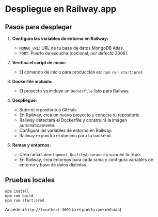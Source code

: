 # Despliegue en Railway.app

## Pasos para desplegar

1. **Configura las variables de entorno en Railway:**
   - `MONGO_URL`: URL de tu base de datos MongoDB Atlas.
   - `PORT`: Puerto de escucha (opcional, por defecto 3009).

2. **Verifica el script de inicio:**
   - El comando de inicio para producción es: `npm run start:prod`

3. **Dockerfile incluido:**
   - El proyecto ya incluye un `Dockerfile` listo para Railway.

4. **Despliegue:**
   - Sube el repositorio a GitHub.
   - En Railway, crea un nuevo proyecto y conecta tu repositorio.
   - Railway detectará el Dockerfile y construirá la imagen automáticamente.
   - Configura las variables de entorno en Railway.
   - Railway expondrá el dominio para tu backend.

5. **Ramas y entornos:**
   - Crea ramas `development`, `QualityAssurance` y `main` en tu repo.
   - En Railway, crea entornos para cada rama y configura variables de entorno y base de datos distintas.

## Pruebas locales

```bash
npm install
npm run build
npm run start:prod
```

Accede a `http://localhost:3009` (o el puerto que definas).
